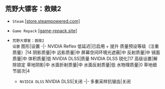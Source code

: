 ## 荒野大镖客：救赎2
* `Steam` [[store.steampowered.com]](https://store.steampowered.com/app/1174180/Red_Dead_Redemption_2/)
* `Game Repack` [[game-repack.site]](https://game-repack.site/2024/05/02/red-dead-redemption-ii-ultimate-edition-portable-v1491-50-title-update-1-32-build-13773296-dlcs-included/)
* `荒野大镖客：救赎2`  
`设置`
  图形|设置
  -|-
  NVIDIA Reflex 低延迟|已启用 + 提升
  质量预设等级（注重质量）|14
  阴影质量|中
  远影质量|中
  屏幕空间环境光遮蔽|中
  反射质量|中
  镜面质量|中
  体积质量|低
  NVIDIA DLSS|质量
  NVIDIA DLSS 锐化|17
  高级设置|解除锁定
  草地阴影|中
  水面折射质量|中
  水面反射质量|低
  水物理质量|0
  草地细节层次|4

  * `NVIDIA DLSS`
    NVIDIA DLSS|关闭
    -|-
    多重采样抗锯齿|关闭